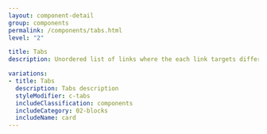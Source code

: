 ```yaml
---
layout: component-detail
group: components
permalink: /components/tabs.html
level: "2"

title: Tabs
description: Unordered list of links where the each link targets different information

variations:
- title: Tabs
  description: Tabs description
  styleModifier: c-tabs
  includeClassification: components
  includeCategory: 02-blocks
  includeName: card
---
```

